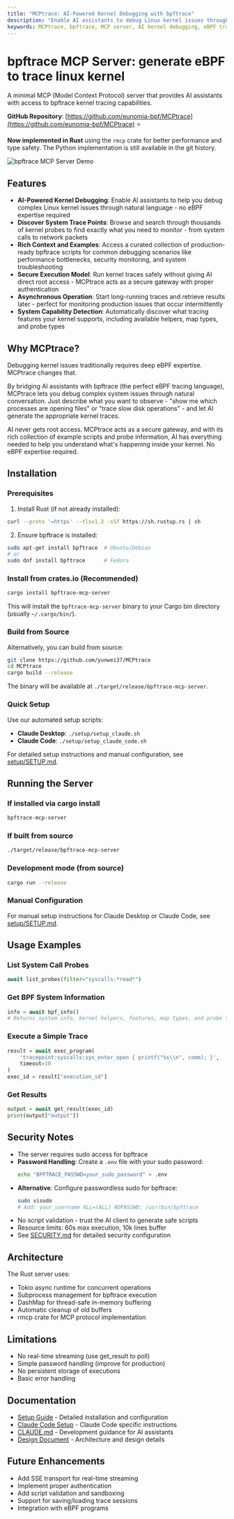 ```yaml
---
title: "MCPtrace: AI-Powered Kernel Debugging with bpftrace"
description: "Enable AI assistants to debug Linux kernel issues through natural language using bpftrace MCP server. No eBPF expertise required."
keywords: MCPtrace, bpftrace, MCP server, AI kernel debugging, eBPF tracing, Linux kernel, GPTtrace
---
```


# bpftrace MCP Server: generate eBPF to trace linux kernel

A minimal MCP (Model Context Protocol) server that provides AI assistants with access to bpftrace kernel tracing capabilities.

**GitHub Repository**: [https://github.com/eunomia-bpf/MCPtrace](https://github.com/eunomia-bpf/MCPtrace) ⭐

**Now implemented in Rust** using the `rmcp` crate for better performance and type safety. The Python implementation is still available in the git history.

![bpftrace MCP Server Demo](./doc/compressed_output.gif)

## Features

- **AI-Powered Kernel Debugging**: Enable AI assistants to help you debug complex Linux kernel issues through natural language - no eBPF expertise required
- **Discover System Trace Points**: Browse and search through thousands of kernel probes to find exactly what you need to monitor - from system calls to network packets
- **Rich Context and Examples**: Access a curated collection of production-ready bpftrace scripts for common debugging scenarios like performance bottlenecks, security monitoring, and system troubleshooting
- **Secure Execution Model**: Run kernel traces safely without giving AI direct root access - MCPtrace acts as a secure gateway with proper authentication
- **Asynchronous Operation**: Start long-running traces and retrieve results later - perfect for monitoring production issues that occur intermittently
- **System Capability Detection**: Automatically discover what tracing features your kernel supports, including available helpers, map types, and probe types

## Why MCPtrace?

Debugging kernel issues traditionally requires deep eBPF expertise. MCPtrace changes that.

By bridging AI assistants with bpftrace (the perfect eBPF tracing language), MCPtrace lets you debug complex system issues through natural conversation. Just describe what you want to observe - "show me which processes are opening files" or "trace slow disk operations" - and let AI generate the appropriate kernel traces.

AI never gets root access. MCPtrace acts as a secure gateway, and with its rich collection of example scripts and probe information, AI has everything needed to help you understand what's happening inside your kernel. No eBPF expertise required.

## Installation

### Prerequisites

1. Install Rust (if not already installed):
```bash
curl --proto '=https' --tlsv1.2 -sSf https://sh.rustup.rs | sh
```

2. Ensure bpftrace is installed:
```bash
sudo apt-get install bpftrace  # Ubuntu/Debian
# or
sudo dnf install bpftrace      # Fedora
```

### Install from crates.io (Recommended)

```bash
cargo install bpftrace-mcp-server
```

This will install the `bpftrace-mcp-server` binary to your Cargo bin directory (usually `~/.cargo/bin/`).

### Build from Source

Alternatively, you can build from source:

```bash
git clone https://github.com/yunwei37/MCPtrace
cd MCPtrace
cargo build --release
```

The binary will be available at `./target/release/bpftrace-mcp-server`.

### Quick Setup

Use our automated setup scripts:

- **Claude Desktop**: `./setup/setup_claude.sh`
- **Claude Code**: `./setup/setup_claude_code.sh`

For detailed setup instructions and manual configuration, see [setup/SETUP.md](https://github.com/eunomia-bpf/MCPtrace/blob/main/setup/SETUP.md).

## Running the Server

### If installed via cargo install
```bash
bpftrace-mcp-server
```

### If built from source
```bash
./target/release/bpftrace-mcp-server
```

### Development mode (from source)
```bash
cargo run --release
```

### Manual Configuration

For manual setup instructions for Claude Desktop or Claude Code, see [setup/SETUP.md](https://github.com/eunomia-bpf/MCPtrace/blob/main/setup/SETUP.md).

## Usage Examples

### List System Call Probes
```python
await list_probes(filter="syscalls:*read*")
```

### Get BPF System Information
```python
info = await bpf_info()
# Returns system info, kernel helpers, features, map types, and probe types
```

### Execute a Simple Trace
```python
result = await exec_program(
    'tracepoint:syscalls:sys_enter_open { printf("%s\\n", comm); }',
    timeout=10
)
exec_id = result["execution_id"]
```

### Get Results
```python
output = await get_result(exec_id)
print(output["output"])
```

## Security Notes

- The server requires sudo access for bpftrace
- **Password Handling**: Create a `.env` file with your sudo password:
  ```bash
  echo "BPFTRACE_PASSWD=your_sudo_password" > .env
  ```
- **Alternative**: Configure passwordless sudo for bpftrace:
  ```bash
  sudo visudo
  # Add: your_username ALL=(ALL) NOPASSWD: /usr/bin/bpftrace
  ```
- No script validation - trust the AI client to generate safe scripts
- Resource limits: 60s max execution, 10k lines buffer
- See [SECURITY.md](https://github.com/eunomia-bpf/MCPtrace/blob/main/SECURITY.md) for detailed security configuration

## Architecture

The Rust server uses:
- Tokio async runtime for concurrent operations
- Subprocess management for bpftrace execution
- DashMap for thread-safe in-memory buffering
- Automatic cleanup of old buffers
- rmcp crate for MCP protocol implementation

## Limitations

- No real-time streaming (use get_result to poll)
- Simple password handling (improve for production)
- No persistent storage of executions
- Basic error handling

## Documentation

- [Setup Guide](https://github.com/eunomia-bpf/MCPtrace/blob/main/setup/SETUP.md) - Detailed installation and configuration
- [Claude Code Setup](https://github.com/eunomia-bpf/MCPtrace/blob/main/setup/CLAUDE_CODE_SETUP.md) - Claude Code specific instructions
- [CLAUDE.md](https://github.com/eunomia-bpf/MCPtrace/blob/main/CLAUDE.md) - Development guidance for AI assistants
- [Design Document](https://github.com/eunomia-bpf/MCPtrace/blob/main/doc/mcp-bpftrace-design.md) - Architecture and design details

## Future Enhancements

- Add SSE transport for real-time streaming
- Implement proper authentication
- Add script validation and sandboxing
- Support for saving/loading trace sessions
- Integration with eBPF programs